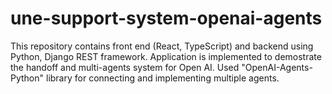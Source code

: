 # une-support-system-openai-agents
This repository contains front end (React, TypeScript) and backend using Python, Django REST framework. Application is implemented to demostrate the handoff and multi-agents system for Open AI. Used "OpenAI-Agents-Python" library for connecting and implementing multiple agents.
